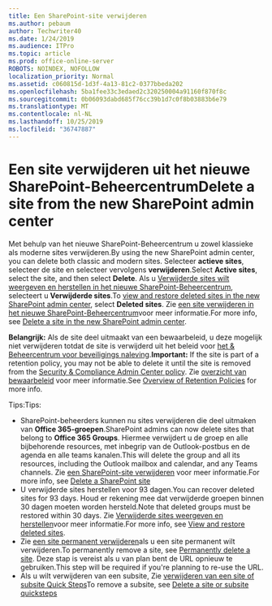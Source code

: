 ```yaml
---
title: Een SharePoint-site verwijderen
ms.author: pebaum
author: Techwriter40
ms.date: 1/24/2019
ms.audience: ITPro
ms.topic: article
ms.prod: office-online-server
ROBOTS: NOINDEX, NOFOLLOW
localization_priority: Normal
ms.assetid: c060815d-1d3f-4a13-81c2-0377bbeda202
ms.openlocfilehash: 5ba1fee33c3edaed2c320250004a91160f870f8c
ms.sourcegitcommit: 0b06093dabd685f76cc39b1d7c0f8b03883b6e79
ms.translationtype: MT
ms.contentlocale: nl-NL
ms.lasthandoff: 10/25/2019
ms.locfileid: "36747887"
---
```

# <a name="delete-a-site-from-the-new-sharepoint-admin-center"></a><span data-ttu-id="50a9d-102">Een site verwijderen uit het nieuwe SharePoint-Beheercentrum</span><span class="sxs-lookup"><span data-stu-id="50a9d-102">Delete a site from the new SharePoint admin center</span></span>

<span data-ttu-id="50a9d-103">Met behulp van het nieuwe SharePoint-Beheercentrum u zowel klassieke als moderne sites verwijderen.</span><span class="sxs-lookup"><span data-stu-id="50a9d-103">By using the new SharePoint admin center, you can delete both classic and modern sites.</span></span> <span data-ttu-id="50a9d-104">Selecteer **actieve sites**, selecteer de site en selecteer vervolgens **verwijderen**.</span><span class="sxs-lookup"><span data-stu-id="50a9d-104">Select **Active sites**, select the site, and then select **Delete**.</span></span> <span data-ttu-id="50a9d-105">Als u [Verwijderde sites wilt weergeven en herstellen in het nieuwe SharePoint-Beheercentrum](https://docs.microsoft.com/sharepoint/view-and-restore-deleted-sites-in-new-admin-center), selecteert u **Verwijderde sites**.</span><span class="sxs-lookup"><span data-stu-id="50a9d-105">To [view and restore deleted sites in the new SharePoint admin center](https://docs.microsoft.com/sharepoint/view-and-restore-deleted-sites-in-new-admin-center), select **Deleted sites**.</span></span> <span data-ttu-id="50a9d-106">Zie [een site verwijderen in het nieuwe SharePoint-Beheercentrum](https://docs.microsoft.com/sharepoint/delete-site-collection#delete-a-site-in-the-new-sharepoint-admin-center)voor meer informatie.</span><span class="sxs-lookup"><span data-stu-id="50a9d-106">For more info, see [Delete a site in the new SharePoint admin center](https://docs.microsoft.com/sharepoint/delete-site-collection#delete-a-site-in-the-new-sharepoint-admin-center).</span></span>

<span data-ttu-id="50a9d-107">**Belangrijk:** Als de site deel uitmaakt van een bewaarbeleid, u deze mogelijk niet verwijderen totdat de site is verwijderd uit het beleid voor [het &amp; Beheercentrum voor beveiligings naleving](https://protection.office.com/?rfr=AdminCenter#/homepage).</span><span class="sxs-lookup"><span data-stu-id="50a9d-107">**Important:** If the site is part of a retention policy, you may not be able to delete it until the site is removed from the [Security &amp; Compliance Admin Center policy](https://protection.office.com/?rfr=AdminCenter#/homepage).</span></span> <span data-ttu-id="50a9d-108">Zie [overzicht van bewaarbeleid](https://docs.microsoft.com/office365/securitycompliance/retention-policies#content-in-onedrive-accounts-and-sharepoint-sites) voor meer informatie.</span><span class="sxs-lookup"><span data-stu-id="50a9d-108">See [Overview of Retention Policies](https://docs.microsoft.com/office365/securitycompliance/retention-policies#content-in-onedrive-accounts-and-sharepoint-sites) for more info.</span></span> 

<span data-ttu-id="50a9d-109">Tips:</span><span class="sxs-lookup"><span data-stu-id="50a9d-109">Tips:</span></span>
- <span data-ttu-id="50a9d-110">SharePoint-beheerders kunnen nu sites verwijderen die deel uitmaken van **Office 365-groepen**.</span><span class="sxs-lookup"><span data-stu-id="50a9d-110">SharePoint admins can now delete sites that belong to **Office 365 Groups**.</span></span> <span data-ttu-id="50a9d-111">Hiermee verwijdert u de groep en alle bijbehorende resources, met inbegrip van de Outlook-postbus en de agenda en alle teams kanalen.</span><span class="sxs-lookup"><span data-stu-id="50a9d-111">This will delete the group and all its resources, including the Outlook mailbox and calendar, and any Teams channels.</span></span> <span data-ttu-id="50a9d-112">Zie [een SharePoint-site verwijderen](https://docs.microsoft.com/sharepoint/manage-sites-in-new-admin-center#delete-a-site) voor meer informatie.</span><span class="sxs-lookup"><span data-stu-id="50a9d-112">For more info, see [Delete a SharePoint site](https://docs.microsoft.com/sharepoint/manage-sites-in-new-admin-center#delete-a-site)</span></span>
- <span data-ttu-id="50a9d-113">U verwijderde sites herstellen voor 93 dagen.</span><span class="sxs-lookup"><span data-stu-id="50a9d-113">You can recover deleted sites for 93 days.</span></span> <span data-ttu-id="50a9d-114">Houd er rekening mee dat verwijderde groepen binnen 30 dagen moeten worden hersteld.</span><span class="sxs-lookup"><span data-stu-id="50a9d-114">Note that deleted groups must be restored within 30 days.</span></span> <span data-ttu-id="50a9d-115">Zie [Verwijderde sites weergeven en herstellen](https://docs.microsoft.com/sharepoint/view-and-restore-deleted-sites-in-new-admin-center)voor meer informatie.</span><span class="sxs-lookup"><span data-stu-id="50a9d-115">For more info, see [View and restore deleted sites](https://docs.microsoft.com/sharepoint/view-and-restore-deleted-sites-in-new-admin-center).</span></span>
- <span data-ttu-id="50a9d-116">Zie [een site permanent verwijderen](https://docs.microsoft.com/sharepoint/delete-site-collection#permanently-delete-a-site)als u een site permanent wilt verwijderen.</span><span class="sxs-lookup"><span data-stu-id="50a9d-116">To permanently remove a site, see [Permanently delete a site](https://docs.microsoft.com/sharepoint/delete-site-collection#permanently-delete-a-site).</span></span> <span data-ttu-id="50a9d-117">Deze stap is vereist als u van plan bent de URL opnieuw te gebruiken.</span><span class="sxs-lookup"><span data-stu-id="50a9d-117">This step will be required if you're planning to re-use the URL.</span></span> 
- <span data-ttu-id="50a9d-118">Als u wilt verwijderen van een subsite, Zie [verwijderen van een site of subsite Quick Steps](https://support.office.com/article/Delete-a-SharePoint-site-or-subsite-bc37b743-0cef-475e-9a8c-8fc4d40179fb#__bkmkshortcut)</span><span class="sxs-lookup"><span data-stu-id="50a9d-118">To remove a subsite, see [Delete a site or subsite quicksteps](https://support.office.com/article/Delete-a-SharePoint-site-or-subsite-bc37b743-0cef-475e-9a8c-8fc4d40179fb#__bkmkshortcut)</span></span>
